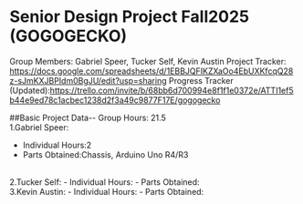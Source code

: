 # Senior Design Project Fall2025 (GOGOGECKO)
Group Members: Gabriel Speer, Tucker Self, Kevin Austin
Project Tracker: https://docs.google.com/spreadsheets/d/1EBBJQFIKZXaOo4EbUXKfcqQ28z-sJmKXJBPIdm0BgJU/edit?usp=sharing
Progress Tracker (Updated):https://trello.com/invite/b/68bb6d700994e8f1f1e0372e/ATTI1ef5b44e9ed78c1acbec1238d2f3a49c9877F17E/gogogecko

##Basic Project Data--
Group Hours: 21.5
<br/>
1.Gabriel Speer: 
  - Individual Hours:2
  - Parts Obtained:Chassis, Arduino Uno R4/R3
<br/>
2.Tucker Self: 
  - Individual Hours:
  - Parts Obtained:
<br/>
3.Kevin Austin: 
  - Individual Hours:
  - Parts Obtained:
